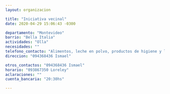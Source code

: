 ```yaml
---
layout: organizacion

title: "Iniciativa vecinal"
date: 2020-04-29 15:06:43 -0300

departamento: "Montevideo"
barrio: "Bella Italia"
actividades: "Olla"
necesidades: ""
telefono_contacto: "Alimentos, leche en polvo, productos de higiene y limpieza"
direccion: "094368436 Ismael"

otros_contactos: "094368436 Ismael"
horario: "093867350 Loreley"
aclaraciones: ""
cuenta_bancaria: "20:30hs"

---
```

